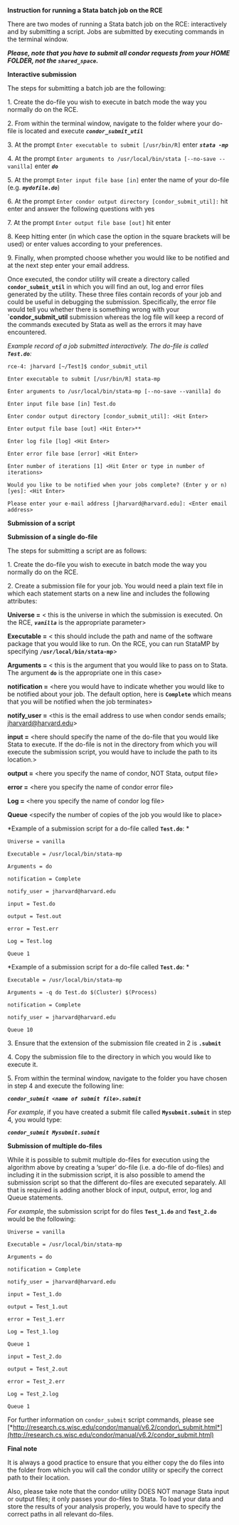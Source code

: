 **Instruction for running a Stata batch job on the RCE**

There are two modes of running a Stata batch job on the RCE:
interactively and by submitting a script. Jobs are submitted by
executing commands in the terminal window.

***Please, note that you have to submit all condor requests from your
HOME FOLDER, not the `shared_space`.***

**Interactive submission**

The steps for submitting a batch job are the following:

1\. Create the do-file you wish to execute in batch mode the way you
normally do on the RCE.

2\. From within the terminal window, navigate to the folder where your
do-file is located and execute ***`condor_submit_util`***

3\. At the prompt `Enter executable to submit [/usr/bin/R]` enter
***`stata -mp`***

4\. At the prompt `Enter arguments to /usr/local/bin/stata
[--no-save --vanilla]` enter ***`do`***

5\. At the prompt `Enter input file base [in]` enter the name of your
do-file (e.g. ***`mydofile.do`***)

6\. At the prompt `Enter condor output directory [condor_submit_util]:`
hit enter and answer the following questions with yes

7\. At the prompt `Enter output file base [out]` hit enter

8\. Keep hitting enter (in which case the option in the square brackets
will be used) or enter values according to your preferences.

9\. Finally, when prompted choose whether you would like to be notified
and at the next step enter your email address.

Once executed, the condor utility will create a directory called
**`condor_submit_util`** in which you will find an out, log and error
files generated by the utility. These three files contain records of
your job and could be useful in debugging the submission. Specifically,
the error file would tell you whether there is something wrong with your
**`condor_submit_util** submission whereas the log file will keep a
record of the commands executed by Stata as well as the errors it may
have encountered.

*Example record of a job submitted interactively. The do-file is called
**`Test.do`**:*

    rce-4: jharvard [~/Test]$ condor_submit_util

    Enter executable to submit [/usr/bin/R] stata-mp

    Enter arguments to /usr/local/bin/stata-mp [--no-save --vanilla] do

    Enter input file base [in] Test.do

    Enter condor output directory [condor_submit_util]: <Hit Enter>

    Enter output file base [out] <Hit Enter>**

    Enter log file [log] <Hit Enter>

    Enter error file base [error] <Hit Enter>

    Enter number of iterations [1] <Hit Enter or type in number of iterations>

    Would you like to be notified when your jobs complete? (Enter y or n) [yes]: <Hit Enter>

    Please enter your e-mail address [jharvard@harvard.edu]: <Enter email address>

**Submission of a script**

**Submission of a single do-file**

The steps for submitting a script are as follows:

1\. Create the do-file you wish to execute in batch mode the way you
normally do on the RCE.

2\. Create a submission file for your job. You would need a plain text
file in which each statement starts on a new line and includes the
following attributes:

**Universe =** \< this is the universe in which the submission is executed.
On the RCE, ***`vanilla`*** is the appropriate parameter\>

**Executable =** \< this should include the path and name of the software
package that you would like to run. On the RCE, you can run StataMP by
specifying **`/usr/local/bin/stata-mp`**\>

**Arguments =** \< this is the argument that you would like to pass on to
Stata. The argument **`do`** is the appropriate one in this case\>

**notification =** \<here you would have to indicate whether you would like
to be notified about your job. The default option, here is **`Complete`**
which means that you will be notified when the job terminates\>

**notify\_user =** \<this is the email address to use when condor sends
emails; jharvard@harvard.edu\>

**input =** \<here should specify the name of the do-file that you would
like Stata to execute. If the do-file is not in the directory from which
you will execute the submission script, you would have to include the
path to its location.\>

**output =** \<here you specify the name of condor, NOT Stata, output file\>

**error =** \<here you specify the name of condor error file\>

**Log =** \<here you specify the name of condor log file\>

**Queue** \<specify the number of copies of the job you would like to
place\>

*Example of a submission script for a do-file called **`Test.do`**: *

    Universe = vanilla
     
    Executable = /usr/local/bin/stata-mp
     
    Arguments = do
     
    notification = Complete
     
    notify_user = jharvard@harvard.edu
     
    input = Test.do
     
    output = Test.out
     
    error = Test.err
     
    Log = Test.log
     
    Queue 1

*Example of a submission script for a do-file called **`Test.do`**: *

    Executable = /usr/local/bin/stata-mp
    
    Arguments = -q do Test.do $(Cluster) $(Process)
    
    notification = Complete
    
    notify_user = jharvard@harvard.edu
    
    Queue 10

3\. Ensure that the extension of the submission file created in 2 is
**`.submit`**

4\. Copy the submission file to the directory in which you would like to
execute it.

5\. From within the terminal window, navigate to the folder you have
chosen in step 4 and execute the following line:

***`condor_submit <name of submit file>.submit`***

*For example*, if you have created a submit file called
**`Mysubmit.submit`** in step 4, you would type:

***`condor_submit Mysubmit.submit`***

**Submission of multiple do-files**

While it is possible to submit multiple do-files for execution using the
algorithm above by creating a ‘super’ do-file (i.e. a do-file of
do-files) and including it in the submission script, it is also possible
to amend the submission script so that the different do-files are
executed separately. All that is required is adding another block of
input, output, error, log and Queue statements.

*For example*, the submission script for do files **`Test_1.do`** and
**`Test_2.do`** would be the following:

    Universe = vanilla
     
    Executable = /usr/local/bin/stata-mp
     
    Arguments = do
     
    notification = Complete
     
    notify_user = jharvard@harvard.edu
     
    input = Test_1.do
     
    output = Test_1.out
     
    error = Test_1.err
     
    Log = Test_1.log
     
    Queue 1
     
    input = Test_2.do
     
    output = Test_2.out
     
    error = Test_2.err
     
    Log = Test_2.log
     
    Queue 1

For further information on `condor_submit` script commands, please see
[*http://research.cs.wisc.edu/condor/manual/v6.2/condor\_submit.html*](http://research.cs.wisc.edu/condor/manual/v6.2/condor_submit.html)

**Final note**

It is always a good practice to ensure that you either copy the do files
into the folder from which you will call the condor utility or specify
the correct path to their location.

Also, please take note that the condor utility DOES NOT manage Stata
input or output files; it only passes your do-files to Stata. To load
your data and store the results of your analysis properly, you would
have to specify the correct paths in all relevant do-files.
